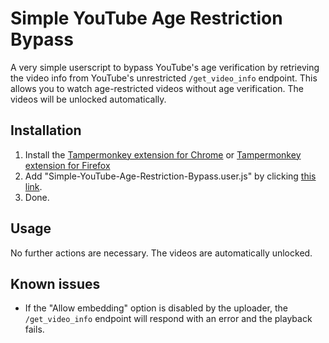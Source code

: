 # Simple YouTube Age Restriction Bypass
 A very simple userscript to bypass YouTube's age verification by retrieving the video info from YouTube's unrestricted ``/get_video_info`` endpoint. This allows you to watch age-restricted videos without age verification. The videos will be unlocked automatically.

## Installation
1. Install the [Tampermonkey extension for Chrome](https://chrome.google.com/webstore/detail/tampermonkey/dhdgffkkebhmkfjojejmpbldmpobfkfo) or [Tampermonkey extension for Firefox](https://addons.mozilla.org/de/firefox/addon/tampermonkey/)
2. Add "Simple-YouTube-Age-Restriction-Bypass.user.js" by clicking [this link](https://github.com/zerodytrash/Simple-YouTube-Age-Restriction-Bypass/raw/main/Simple-YouTube-Age-Restriction-Bypass.user.js).
3. Done.

## Usage
No further actions are necessary. The videos are automatically unlocked.

## Known issues
- If the "Allow embedding" option is disabled by the uploader, the ``/get_video_info`` endpoint will respond with an error and the playback fails.
